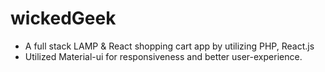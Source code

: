 # wickedGeek

- A full stack LAMP & React shopping cart app by utilizing PHP, React.js
- Utilized Material-ui for responsiveness and better user-experience.
